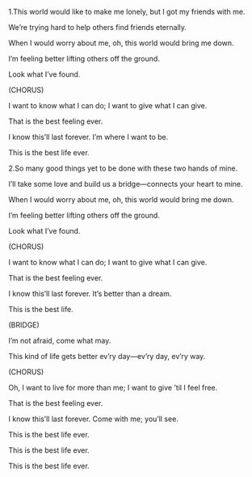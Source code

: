 1.This world would like to make me lonely, but I got my friends with me.

We’re trying hard to help others find friends eternally.

When I would worry about me, oh, this world would bring me down.

I’m feeling better lifting others off the ground.

Look what I’ve found.

(CHORUS)

I want to know what I can do; I want to give what I can give.

That is the best feeling ever.

I know this’ll last forever. I’m where I want to be.

This is the best life ever.

2.So many good things yet to be done with these two hands of mine.

I’ll take some love and build us a bridge—⁠connects your heart to mine.

When I would worry about me, oh, this world would bring me down.

I’m feeling better lifting others off the ground.

Look what I’ve found.

(CHORUS)

I want to know what I can do; I want to give what I can give.

That is the best feeling ever.

I know this’ll last forever. It’s better than a dream.

This is the best life.

(BRIDGE)

I’m not afraid, come what may.

This kind of life gets better ev’ry day—⁠ev’ry day, ev’ry way.

(CHORUS)

Oh, I want to live for more than me; I want to give ’til I feel free.

That is the best feeling ever.

I know this’ll last forever. Come with me; you’ll see.

This is the best life ever.

This is the best life ever.

This is the best life ever.
